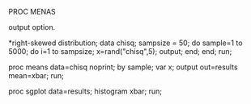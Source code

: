 ﻿PROC MENAS

output option.

*right-skewed distribution;
data chisq;
sampsize = 50;
do sample=1 to 5000;
  do i=1 to sampsize;
    x=rand("chisq",5);
    output;
  end;
end;
run;

proc means data=chisq noprint;
by sample;
var x;
output out=results mean=xbar;
run;

proc sgplot data=results;
histogram xbar;
run;
